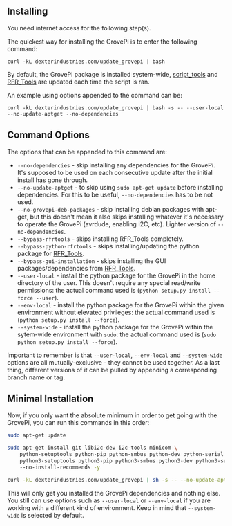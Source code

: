## Installing

You need internet access for the following step(s).

The quickest way for installing the GrovePi is to enter the following command:
```
curl -kL dexterindustries.com/update_grovepi | bash
```

By default, the GrovePi package is installed system-wide, [script_tools](https://github.com/DexterInd/script_tools) and [RFR_Tools](https://github.com/DexterInd/RFR_Tools) are updated each time the script is ran.

An example using options appended to the command can be:
```
curl -kL dexterindustries.com/update_grovepi | bash -s -- --user-local --no-update-aptget --no-dependencies
```

## Command Options

The options that can be appended to this command are:

* `--no-dependencies` - skip installing any dependencies for the GrovePi. It's supposed to be used on each consecutive update after the initial install has gone through.
* `--no-update-aptget` - to skip using `sudo apt-get update` before installing dependencies. For this to be useful, `--no-dependencies` has to be not used.
* `--no-grovepi-deb-packages` - skip installing debian packages with apt-get, but this doesn't mean it also skips installing whatever it's necessary to operate the GrovePi (avrdude, enabling I2C, etc). Lighter version of `--no-dependencies`.
* `--bypass-rfrtools` - skips installing RFR_Tools completely.
* `--bypass-python-rfrtools` - skips installing/updating the python package for  [RFR_Tools](https://github.com/DexterInd/RFR_Tools).
* `--bypass-gui-installation` - skips installing the GUI packages/dependencies from [RFR_Tools](https://github.com/DexterInd/RFR_Tools).
* `--user-local` - install the python package for the GrovePi in the home directory of the user. This doesn't require any special read/write permissions: the actual command used is (`python setup.py install --force --user`).
* `--env-local` - install the python package for the GrovePi within the given environment without elevated privileges: the actual command used is (`python setup.py install --force`).
* `--system-wide` - install the python package for the GrovePi within the sytem-wide environment with `sudo`: the actual command used is (`sudo python setup.py install --force`).

Important to remember is that `--user-local`, `--env-local` and `--system-wide` options are all mutually-exclusive - they cannot be used together.
As a last thing, different versions of it can be pulled by appending a corresponding branch name or tag.

## Minimal Installation

Now, if you only want the absolute minimum in order to get going with the GrovePi, you can run this commands in this order:
```bash
sudo apt-get update
```
```bash
sudo apt-get install git libi2c-dev i2c-tools minicom \
    python-setuptools python-pip python-smbus python-dev python-serial python-rpi.gpio python-numpy \
    python3-setuptools python3-pip python3-smbus python3-dev python3-serial python3-rpi.gpio python3-numpy
    --no-install-recommends -y
```
```bash
curl -kL dexterindustries.com/update_grovepi | sh -s -- --no-update-aptget --bypass-rfrtools
```

This will only get you installed the GrovePi dependencies and nothing else. You still can use options such as `--user-local` or `--env-local` if you are working with a different kind of environment. Keep in mind that `--system-wide` is selected by default.

